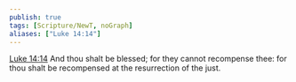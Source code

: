 ```yaml
---
publish: true
tags: [Scripture/NewT, noGraph]
aliases: ["Luke 14:14"]
---
```

[Luke 14:14](https://churchofjesuschrist.org/study/scriptures/nt/luke/14?lang=eng&id=p14#p14) And thou shalt be blessed; for they cannot recompense thee: for thou shalt be recompensed at the resurrection of the just.
